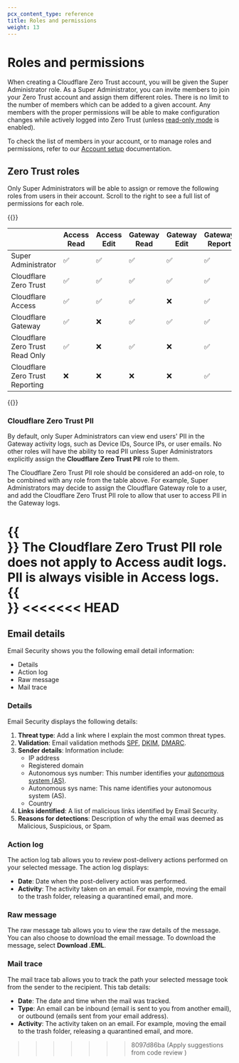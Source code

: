```yaml
---
pcx_content_type: reference
title: Roles and permissions
weight: 13
---
```


# Roles and permissions

When creating a Cloudflare Zero Trust account, you will be given the Super Administrator role. As a Super Administrator, you can invite members to join your Zero Trust account and assign them different roles. There is no limit to the number of members which can be added to a given account. Any members with the proper permissions will be able to make configuration changes while actively logged into Zero Trust (unless [read-only mode](/cloudflare-one/api-terraform/#set-dashboard-to-read-only) is enabled).

To check the list of members in your account, or to manage roles and permissions, refer to our [Account setup](/fundamentals/setup/manage-members/) documentation.

## Zero Trust roles

Only Super Administrators will be able to assign or remove the following roles from users in their account. Scroll to the right to see a full list of permissions for each role.

{{<table-wrap>}}

|                                 | Access Read | Access Edit | Gateway Read | Gateway Edit | Gateway Report | Billing Read | Billing Edit |
| ------------------------------- | ----------- | ----------- | ------------ | ------------ | -------------- | ------------ | ------------ |
| Super Administrator             | ✅          | ✅          | ✅           | ✅           | ✅             | ✅           | ✅           |
| Cloudflare Zero Trust           | ✅          | ✅          | ✅           | ✅           | ✅             | ✅           | ❌           |
| Cloudflare Access               | ✅          | ✅          | ✅           | ❌           | ✅             | ✅           | ❌           |
| Cloudflare Gateway              | ✅          | ❌          | ✅           | ✅           | ✅             | ✅           | ❌           |
| Cloudflare Zero Trust Read Only | ✅          | ❌          | ✅           | ❌           | ✅             | ✅           | ❌           |
| Cloudflare Zero Trust Reporting | ❌          | ❌          | ❌           | ❌           | ✅             | ✅           | ❌           |

{{</table-wrap>}}

### Cloudflare Zero Trust PII

By default, only Super Administrators can view end users' PII in the Gateway activity logs, such as Device IDs, Source IPs, or user emails. No other roles will have the ability to read PII unless Super Administrators explicitly assign the **Cloudflare Zero Trust PII** role to them.

The Cloudflare Zero Trust PII role should be considered an add-on role, to be combined with any role from the table above. For example, Super Administrators may decide to assign the Cloudflare Gateway role to a user, and add the Cloudflare Zero Trust PII role to allow that user to access PII in the Gateway logs.

{{<Aside type="note">}}
The Cloudflare Zero Trust PII role does not apply to Access audit logs. PII is always visible in Access logs.
{{</Aside>}}
<<<<<<< HEAD
=======

## Email details

Email Security shows you the following email detail information:

- Details
- Action log
- Raw message
- Mail trace

### Details

Email Security displays the following details:

1. **Threat type**:  Add a link where I explain the most common threat types.
2. **Validation**: Email validation methods [SPF](https://www.cloudflare.com/en-gb/learning/dns/dns-records/dns-spf-record/), [DKIM](https://www.cloudflare.com/en-gb/learning/dns/dns-records/dns-dkim-record/), [DMARC](https://www.cloudflare.com/en-gb/learning/dns/dns-records/dns-dmarc-record/).
3. **Sender details**: Information include:
    - IP address
    - Registered domain
    - Autonomous sys number: This number identifies your [autonomous system (AS)](https://www.cloudflare.com/en-gb/learning/network-layer/what-is-an-autonomous-system/).
    - Autonomous sys name: This name identifies your autonomous system (AS).
    - Country
4. **Links identified**: A list of malicious links identified by Email Security.
5. **Reasons for detections**: Description of why the email was deemed as Malicious, Suspicious, or Spam.

### Action log

The action log tab allows you to review post-delivery actions performed on your selected message. The action log displays:

- **Date**: Date when the post-delivery action was performed.
- **Activity**: The activity taken on an email. For example, moving the email to the trash folder, releasing a quarantined email, and more.

### Raw message

The raw message tab allows you to view the raw details of the message. You can also choose to download the email message. To download the message, select **Download .EML**.

### Mail trace

The mail trace tab allows you to track the path your selected message took from the sender to the recipient. This tab details:

- **Date**: The date and time when the mail was tracked.
- **Type**: An email can be inbound (email is sent to you from another email), or outbound (emails sent from your email address).
- **Activity**: The activity taken on an email. For example, moving the email to the trash folder, releasing a quarantined email, and more.
>>>>>>> 8097d86ba (Apply suggestions from code review)
